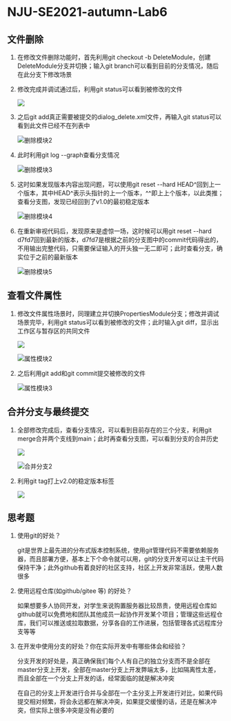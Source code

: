 # NJU-SE2021-autumn-Lab6

## 文件删除

1. 在修改文件删除功能时，首先利用git checkout -b DeleteModule，创建DeleteModule分支并切换；输入git branch可以看到目前的分支情况，随后在此分支下修改场景

2. 修改完成并调试通过后，利用git status可以看到被修改的文件

   ![](..\191220037-胡雨阳\ref\删除模块1.PNG)

3. 之后git add真正需要被提交的dialog_delete.xml文件，再输入git status可以看到此文件已经不在列表中

   ![删除模块2](..\191220037-胡雨阳\ref\删除模块2.PNG)

4. 此时利用git log --graph查看分支情况

   ![删除模块3](..\191220037-胡雨阳\ref\删除模块3.PNG)

5. 这时如果发现版本内容出现问题，可以使用git reset --hard HEAD^回到上一个版本，其中HEAD^表示头指针的上一个版本，^^即上上个版本，以此类推；查看分支图，发现已经回到了v1.0的最初稳定版本

   ![删除模块4](..\191220037-胡雨阳\ref\删除模块4.PNG)

6. 在重新审视代码后，发现原来是虚惊一场，这时候可以用git reset --hard d7fd7回到最新的版本，d7fd7是根据之前的分支图中的commit代码得出的，不用输出完整代码，只需要保证输入的开头独一无二即可；此时查看分支，确实位于之前的最新版本

   ![删除模块5](..\191220037-胡雨阳\ref\删除模块5.PNG)



## 查看文件属性

1. 修改文件属性场景时，同理建立并切换PropertiesModule分支；修改并调试场景完毕，利用git status可以看到被修改的文件；此时输入git diff，显示出工作区与暂存区的共同文件

   ![](..\191220037-胡雨阳\ref\属性模块1.PNG)

   ![属性模块2](..\191220037-胡雨阳\ref\属性模块2.PNG)

2. 之后利用git add和git commit提交被修改的文件

   ![属性模块3](..\191220037-胡雨阳\ref\属性模块3.PNG)



## 合并分支与最终提交

1. 全部修改完成后，查看分支情况，可以看到目前存在的三个分支，利用git merge合并两个支线到main；此时再查看分支图，可以看到分支的合并历史

   ![](..\191220037-胡雨阳\ref\合并分支.PNG)

   ![合并分支2](..\191220037-胡雨阳\ref\合并分支2.PNG)

2. 利用git tag打上v2.0的稳定版本标签

   ![](..\191220037-胡雨阳\ref\标签.PNG)



## 思考题

1. 使用git的好处？

   git是世界上最先进的分布式版本控制系统，使用git管理代码不需要依赖服务器，而且部署方便，基本上下个命令就可以用，git的分支开发可以让主干代码保持干净；此外github有着良好的社区支持，社区上开发非常活跃，使用人数很多

2. 使用远程仓库(如github/gitee 等) 的好处？

   如果想要多人协同开发，对学生来说购置服务器比较昂贵，使用远程仓库如github就可以免费地和团队其他成员一起协作开发某个项目；管理这些远程仓库，我们可以推送或拉取数据，分享各自的工作进展，包括管理各式远程库分支等等

3. 在开发中使用分支的好处？你在实际开发中有哪些体会和经验？

   分支开发的好处是，真正确保我们每个人有自己的独立分支而不是全部在master分支上开发，全部在master分支上开发弊端太多，比如隔离性太差，而且全部在一个分支上开发的话，经常面临的就是解决冲突

   在自己的分支上开发进行合并与全部在一个主分支上开发进行对比，如果代码提交相对频繁，将会永远都在解决冲突，如果提交缓慢的话，还是在解决冲突，但实际上很多冲突是没有必要的

